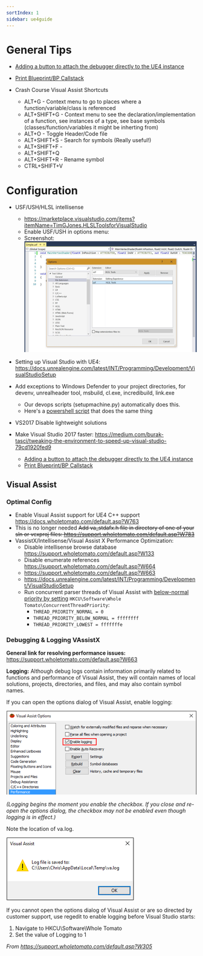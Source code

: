 ```yaml
---
sortIndex: 1
sidebar: ue4guide
---
```


# General Tips

- [Adding a button to attach the debugger directly to the UE4 instance](/ue4guide/general-debugging/add-vs-autoattach-to-ue4-button)

- [Print Blueprint/BP Callstack](/ue4guide/general-debugging/print-bp-callstack)

- Crash Course Visual Assist Shortcuts
  - ALT+G - Context menu to go to places where a function/variable/class is referenced
  - ALT+SHIFT+G - Context menu to see the declaration/implementation of a function, see instances of a type, see base symbols (classes/function/variables it might be inherting from)
  - ALT+O - Toggle Header/Code file
  - ALT+SHIFT+S - Search for symbols (Really useful!)
  - ALT+SHIFT+F -
  - ALT+SHIFT+Q
  - ALT+SHIFT+R - Rename symbol
  - CTRL+SHIFT+V

# Configuration

- USF/USH/HLSL intellisense
  - <https://marketplace.visualstudio.com/items?itemName=TimGJones.HLSLToolsforVisualStudio>
  - Enable USF/USH in options menu:
  - Screenshot: ![VSTipsUE4_Overview](../assets/VSTipsUE4_Overview.jpg)

- Setting up Visual Studio with UE4: <https://docs.unrealengine.com/latest/INT/Programming/Development/VisualStudioSetup>

- Add exceptions to Windows Defender to your project directories, for devenv, unrealheader tool, msbuild, cl.exe, incredibuild, link.exe
  - Our devops scripts (setupmachine.py) automatically does this.
  - Here's a [powershell script](/ue4guide/development-setup/windows-defender-exclusions-script) that does the same thing

- VS2017 Disable lightweight solutions

- Make Visual Studio 2017 faster: <https://medium.com/burak-tasci/tweaking-the-environment-to-speed-up-visual-studio-79cd1920fed9>
  - [Adding a button to attach the debugger directly to the UE4 instance](/ue4guide/vs-autoattach-to-ue4-button)
  - [Print Blueprint/BP Callstack](/print-blueprint-callstack)

## Visual Assist

### Optimal Config

- Enable Visual Assist support for UE4 C++ support <https://docs.wholetomato.com/default.asp?W763>
- This is no longer needed ~~Add va_stdafx.h file in directory of one of your sln or vcxproj files: <https://support.wholetomato.com/default.asp?W783>~~
- VassistX/Intellisense/Visual Assist X Performance Optimization:
  - Disable intellisense browse database <https://support.wholetomato.com/default.asp?W133>
  - Disable enumerate references <https://support.wholetomato.com/default.asp?W664>
  - <https://support.wholetomato.com/default.asp?W663>
  - <https://docs.unrealengine.com/latest/INT/Programming/Development/VisualStudioSetup>
  - Run concurrent parser threads of Visual Assist with [below-normal priority by setting](https://support.wholetomato.com/default.asp?W774) `HKCU\Software\Whole Tomato\ConcurrentThreadPriority`:
    - `THREAD_PRIORITY_NORMAL = 0`
    - `THREAD_PRIORITY_BELOW_NORMAL = ffffffff`
    - `THREAD_PRIORITY_LOWEST = fffffffe`

### Debugging & Logging VAssistX

**General link for resolving performance issues:** <https://support.wholetomato.com/default.asp?W663>

**Logging:** Although debug logs contain information primarily related to functions and performance of Visual Assist, they will contain names of local solutions, projects, directories, and files, and may also contain symbol names.

If you can open the options dialog of Visual Assist, enable logging:

![](../assets/VSTipsUE4_VAssistXDebug_options.png)

*(Logging begins the moment you enable the checkbox. If you close and re-open the options dialog, the checkbox may not be enabled even though logging is in effect.)*

Note the location of va.log.

![](../assets/VSTipsUE4_VisualAssist.png)

If you cannot open the options dialog of Visual Assist or are so directed by customer support, use regedit to enable logging before Visual Studio starts:

1. Navigate to HKCU\\Software\\Whole Tomato
2. Set the value of Logging to 1

*From <https://support.wholetomato.com/default.asp?W305>*
